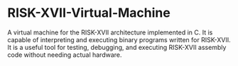# RISK-XVII-Virtual-Machine
A virtual machine for the RISK-XVII architecture implemented in C. It is capable of interpreting and executing binary programs written for RISK-XVII. It is a useful tool for testing, debugging, and executing RISK-XVII assembly code without needing actual hardware.
